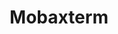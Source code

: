 ---
layout: posts_by_category
categories: mobaxterm
title: Mobaxterm
permalink: /category/mobaxterm
---